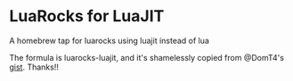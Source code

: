 LuaRocks for LuaJIT
===

A homebrew tap for luarocks using luajit instead of lua

The formula is luarocks-luajit, and it's shamelessly copied from @DomT4's [gist](https://gist.github.com/DomT4/bc1e58d8237806b23464). Thanks!!
